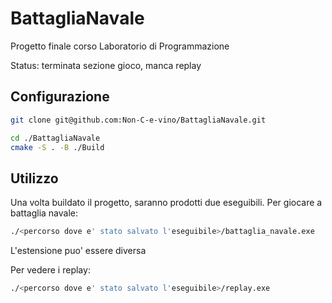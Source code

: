 # BattagliaNavale
Progetto finale corso Laboratorio di Programmazione

Status: terminata sezione gioco, manca replay

## Configurazione

```bash
git clone git@github.com:Non-C-e-vino/BattagliaNavale.git
```
```bash
cd ./BattagliaNavale
cmake -S . -B ./Build
```

## Utilizzo
Una volta buildato il progetto, saranno prodotti due eseguibili. Per giocare a battaglia navale:
```bash
./<percorso dove e' stato salvato l'eseguibile>/battaglia_navale.exe
```
L'estensione puo' essere diversa

Per vedere i replay:
```bash
./<percorso dove e' stato salvato l'eseguibile>/replay.exe
```
